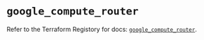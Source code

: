 # `google_compute_router`

Refer to the Terraform Registory for docs: [`google_compute_router`](https://registry.terraform.io/providers/hashicorp/google-beta/4.80.0/docs/resources/google_compute_router).
